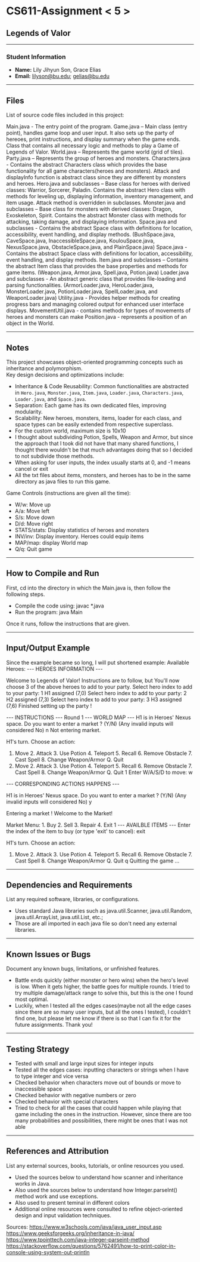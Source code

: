 # CS611-Assignment < 5 >

## Legends of Valor

---

### Student Information
- **Name:**  Lily Jihyun Son, Grace Elias
- **Email:**  lilyson@bu.edu; gelias@bu.edu

---

## Files

List of source code files included in this project:

Main.java                   - The entry point of the program.
Game.java                   – Main class (entry point), handles game loop and user input. It also sets up the party of hereoes, print instructions, and display summary when the game ends. Class that contains all necessary logic and methods to play a Game of Legends of Valor.
World.java                  – Represents the game world (grid of tiles).
Party.java                  – Represents the group of heroes and monsters.
Characters.java             - Contains the abstract Characters class which provides the base functionality for all game characters(heroes and monsters). Attack and displayInfo function is abstract class since they are different by monsters and heroes.
Hero.java and subclasses    – Base class for heroes with derived classes: Warrior, Sorcerer, Paladin. Contains the abstract Hero class with methods for leveling up, displaying information, inventory management, and item usage. Attack method is overridden in subclasses.
Monster.java and subclasses – Base class for monsters with derived classes: Dragon, Exoskeleton, Spirit. Contains the abstract Monster class with methods for attacking, taking damage, and displaying information. 
Space.java and subclasses   - Contains the abstract Space class with definitions for location, accessibility, event handling, and display methods. (BushSpace.java, CaveSpace.java, InaccessibleSpace.java, KoulouSpace.java, NexusSpace.java, ObstacleSpace.java, and PlainSpace.java)
Space.java                  - Contains the abstract Space class with definitions for location, accessibility, event handling, and display methods.
Item.java and subclasses    – Contains the abstract Item class that provides the base properties and methods for game items. (Weapon.java, Armor.java, Spell.java, Potion.java)
Loader.java and subclasses  - An abstract generic class that provides file-loading and parsing functionalities. (ArmorLoader.java, HeroLoader.java, MonsterLoader.java, PotionLoader.java, SpellLoader.java, and WeaponLoader.java)
Utility.java                -  Provides helper methods for creating progress bars and managing colored output for enhanced user interface displays.
MovementUtil.java           -  contains methods for types of movements of heroes and monsters can make
Position.java               -  represents a position of an object in the World.

---

## Notes

This project showcases object-oriented programming concepts such as inheritance and polymorphism.  
Key design decisions and optimizations include:

- Inheritance & Code Reusability: Common functionalities are abstracted in `Hero.java`, `Monster.java`, `Item.java`, `Loader.java`, `Characters.java`, `Loader.java`, and `Space.java`.
- Separation: Each game has its own dedicated files, improving modularity.
- Scalability: New heroes, monsters, items, loader for each class, and space types can be easily extended from respective superclass.
- For the custom world, maximum size is 10x10
- I thought about subdividing Potion, Spells, Weapon and Armor, but since the approach that I took did not have that many shared functions, I thought there wouldn't be that much advantages doing that so I decided to not subdivide those methods.
- When asking for user inputs, the index usually starts at 0, and -1 means cancel or exit
- All the txt files about items, monsters, and heroes has to be in the same directory as java files to run this game.

Game Controls (instructions are given all the time):
- W/w: Move up
- A/a: Move left
- S/s: Move down
- D/d: Move right
- STATS/stats: Display statistics of heroes and monsters
- INV/inv: Display inventory. Heroes could equip items
- MAP/map: display World map
- Q/q: Quit game

---

## How to Compile and Run

First, cd into the directory in which the Main.java is, then follow the following steps.

- Compile the code using: javac *.java
- Run the program: java Main

Once it runs, follow the instructions that are given.

---

## Input/Output Example
Since the example became so long, I will put shortened example:
Available Heroes:
--- HEROES INFORMATION ---

Welcome to Legends of Valor!
Instructions are to follow, but
You'll now choose 3 of the above heroes to add to your party.
Select hero index to add to your party: 1
H1 assigned (7,0)
Select hero index to add to your party: 2
H2 assigned (7,3)
Select hero index to add to your party: 3
H3 assigned (7,6)
Finished setting up the party !

--- INSTRUCTIONS ---
Round 1
--- WORLD MAP ---
H1 is in Heroes' Nexus space. Do you want to enter a market ? (Y/N) (Any invalid inputs will considered No) n
Not entering market.

H1's turn. Choose an action:
1. Move  2. Attack  3. Use Potion  4. Teleport  5. Recall  6. Remove Obstacle  7. Cast Spell 8. Change Weapon/Armor Q. Quit 
1. Move  2. Attack  3. Use Potion  4. Teleport  5. Recall  6. Remove Obstacle  7. Cast Spell 8. Change Weapon/Armor Q. Quit 
1
Enter W/A/S/D to move: w

--- CORRESPONDING ACTIONS HAPPENS ---

H1 is in Heroes' Nexus space. Do you want to enter a market ? (Y/N) (Any invalid inputs will considered No) y

Entering a market !
Welcome to the Market!

Market Menu: 1. Buy  2. Sell  3. Repair  4. Exit
1
--- AVAILBLE ITEMS ---
Enter the index of the item to buy (or type 'exit' to cancel): exit

H1's turn. Choose an action:
1. Move  2. Attack  3. Use Potion  4. Teleport  5. Recall  6. Remove Obstacle  7. Cast Spell 8. Change Weapon/Armor Q. Quit 
q
Quitting the game ...

---

## Dependencies and Requirements

List any required software, libraries, or configurations.
- Uses standard Java libraries such as java.util.Scanner, java.util.Random, java.util.ArrayList, java.util.List, etc.;
- Those are all imported in each java file so don't need any external libraries.

---

## Known Issues or Bugs

Document any known bugs, limitations, or unfinished features.
 - Battle ends quickly (either monster or hero wins) when the hero's level is low. When it gets higher, the battle goes for multiple rounds. I tried to try multiple damage/attack range to solve this, but this is the one I found most optimal.
 - Luckily, when I tested all the edges cases(maybe not all the edge cases since there are so many user inputs, but all the ones I tested), I couldn't find one, but please let me know if there is so that I can fix it for the future assignments. Thank you!

---

## Testing Strategy

- Tested with small and large input sizes for integer inputs
- Tested all the edges cases: inputting characters or strings when I have to type integer and vice versa
- Checked behavior when characters move out of bounds or move to inaccessible space
- Checked behavior with negative numbers or zero
- Checked behavior with special characters
- Tried to check for all the cases that could happen while playing that game including the ones in the instruction. However, since there are too many probabilities and possibilities, there might be ones that I was not able 

---

## References and Attribution

List any external sources, books, tutorials, or online resources you used.

- Used the sources below to understand how scanner and inheritance works in Java.
- Also used the sources below to understand how Integer.parseInt() method work and use exceptions.
- Also used to present teminal in different colors
- Additional online resources were consulted to refine object-oriented design and input validation techniques.

Sources:
https://www.w3schools.com/java/java_user_input.asp
https://www.geeksforgeeks.org/inheritance-in-java/
https://www.tpointtech.com/java-integer-parseint-method
https://stackoverflow.com/questions/5762491/how-to-print-color-in-console-using-system-out-println
